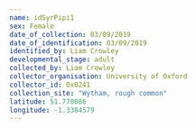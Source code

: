 ```yaml
---
name: idSyrPipi1
sex: Female
date_of_collection: 03/09/2019
date_of_identification: 03/09/2019
identified_by: Liam Crowley
developmental_stage: adult
collected_by: Liam Crowley
collector_organisation: University of Oxford
collector_id: Ox0241
collection_site: "Wytham, rough common"
latitude: 51.770086
longitude: -1.3384579
---
```

